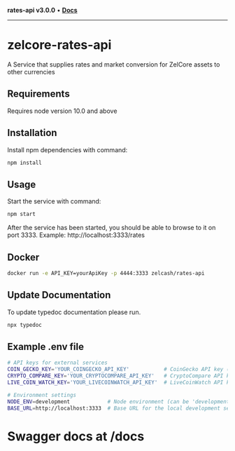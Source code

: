 **rates-api v3.0.0** • [**Docs**](modules.md)

***

# zelcore-rates-api

A Service that supplies rates and market conversion for ZelCore assets to other currencies

## Requirements

Requires node version 10.0 and above

## Installation

Install npm dependencies with command:

```bash
npm install
```

## Usage

Start the service with command:

```bash
npm start
```

After the service has been started, you should be able to browse to it on port 3333.
Example: http://localhost:3333/rates

## Docker

```bash
docker run -e API_KEY=yourApiKey -p 4444:3333 zelcash/rates-api
```

## Update Documentation

To update typedoc documentation please run.
```bash
npx typedoc
```

## Example .env file

```bash
# API keys for external services
COIN_GECKO_KEY='YOUR_COINGECKO_API_KEY'           # CoinGecko API key (placeholder)
CRYPTO_COMPARE_KEY='YOUR_CRYPTOCOMPARE_API_KEY'   # CryptoCompare API key (placeholder)
LIVE_COIN_WATCH_KEY='YOUR_LIVECOINWATCH_API_KEY'  # LiveCoinWatch API key (placeholder)

# Environment settings
NODE_ENV=development            # Node environment (can be 'development', 'production', or 'test')
BASE_URL=http://localhost:3333  # Base URL for the local development server
```

# Swagger docs at /docs
